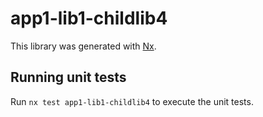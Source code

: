 # app1-lib1-childlib4

This library was generated with [Nx](https://nx.dev).

## Running unit tests

Run `nx test app1-lib1-childlib4` to execute the unit tests.
